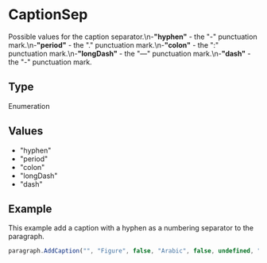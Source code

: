 # CaptionSep

Possible values for the caption separator.\n-**"hyphen"** - the "-" punctuation mark.\n-**"period"** - the "." punctuation mark.\n-**"colon"** - the ":" punctuation mark.\n-**"longDash"** - the "—" punctuation mark.\n-**"dash"** - the "-" punctuation mark.

## Type

Enumeration

## Values

- "hyphen"
- "period"
- "colon"
- "longDash"
- "dash"


## Example

This example add a caption with a hyphen as a numbering separator to the paragraph.

```javascript editor-xlsx
paragraph.AddCaption("", "Figure", false, "Arabic", false, undefined, "hyphen");
```
